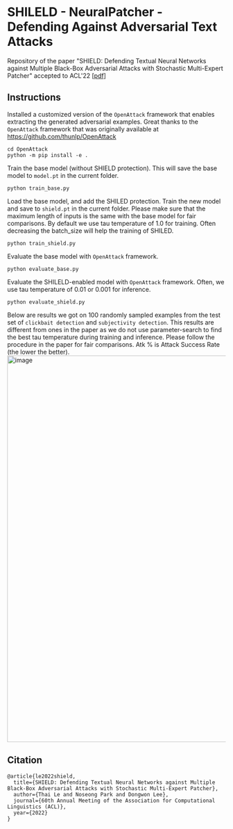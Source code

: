 # SHILELD - NeuralPatcher - Defending Against Adversarial Text Attacks
Repository of the paper "SHIELD: Defending Textual Neural Networks against Multiple Black-Box Adversarial Attacks with Stochastic Multi-Expert Patcher" accepted to ACL'22 [[pdf]](https://arxiv.org/abs/2011.08908)

## Instructions
Installed a customized version of the ```OpenAttack``` framework that enables extracting the generated adversarial examples. Great thanks to the ```OpenAttack``` framework that was originally available at https://github.com/thunlp/OpenAttack
```
cd OpenAttack
python -m pip install -e .
```
Train the base model (without SHIELD protection). This will save the base model to ```model.pt``` in the current folder.
```
python train_base.py
```

Load the base model, and add the SHILED protection. Train the new model and save to ```shield.pt``` in the current folder. Please make sure that the maximum length of inputs is the same with the base model for fair comparisons. By default we use tau temperature of 1.0 for training. Often decreasing the batch_size will help the training of SHILED.
```
python train_shield.py
```

Evaluate the base model with ```OpenAttack``` framework.
```
python evaluate_base.py
```

Evaluate the SHILELD-enabled model with ```OpenAttack``` framework. Often, we use tau temperature of 0.01 or 0.001 for inference.
```
python evaluate_shield.py
```

Below are results we got on 100 randomly sampled examples from the test set of ```clickbait detection``` and ```subjectivity detection```. This results are different from ones in the paper as we do not use parameter-search to find the best tau temperature during training and inference. Please follow the procedure in the paper for fair comparisons. Atk % is Attack Success Rate (the lower the better).
<img width="890" alt="image" src="https://user-images.githubusercontent.com/13818722/162591999-8532468f-3008-41d5-978b-089c80d29894.png">

## Citation
```
@article{le2022shield,
  title={SHIELD: Defending Textual Neural Networks against Multiple Black-Box Adversarial Attacks with Stochastic Multi-Expert Patcher},
  author={Thai Le and Noseong Park and Dongwon Lee},
  journal={60th Annual Meeting of the Association for Computational Linguistics (ACL)},
  year={2022}
}
```
